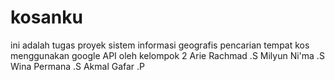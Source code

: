 kosanku
=======
ini adalah tugas proyek sistem informasi geografis pencarian tempat kos menggunakan google API
oleh kelompok 2
Arie Rachmad .S
Milyun Ni'ma .S
Wina Permana .S
Akmal Gafar .P